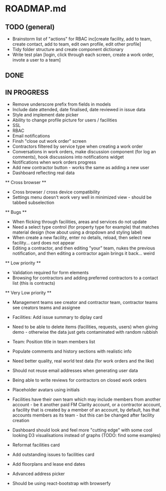 ROADMAP.md
==========

TODO (general)
--------------
* Brainstorm list of "actions" for RBAC inc[create facility, add to team, create contact, add to team, edit own profile, edit other profile]
* Tidy folder structure and create component dictionary 
* Write test plan [login, click through each screen, create a work order, invote a user to a team]

DONE
----

IN PROGRESS
-----------

* Remove underscore prefix from fields in models
* Include date attended, date finalised, date reviewed in issue data
* Style and implement date picker
* Ability to change profile picture for users / facilities
* SSL
* RBAC
* Email notifications
* Finsh "close out work order" screen
* Contractors filtered by service type when creating a work order
* Conversations in work orders, make discussion component (for log an comments), hook discussions into notifications widget
* Notifications when work orders progress
* Add new contractor button - works the same as adding a new user
* Dashboard reflecting real data

** Cross browser **

* Cross browser / cross device compatibility
* Settings menu doesn't work very well in minimized view - should be tabbed subselection

** Bugs **

* When flicking through facilities, areas and services do not update
* Need a select type control (for property type for example) that matches material design (how about using a dropdown and styling label)
* When create a new facility, enter no details, reload, then select new facility... card does not appear
* Editing a contractor, and then editing "your" team, nukes the previous notification, and then editing a contractor again brings it back... weird

** Low priority **

* Validation required for form elements
* Browsing for contractors and adding preferred contractors to a contact list (this is contracts)

** Very Low priority **

* Management teams see creator and contractor team, contractor teams see creators teams and assignee
* Facilities: Add issue summary to diplay card
* Need to be able to delete items (facilities, requests, users) when giving demo - otherwise the data just gets contaminated with random rubbish
* Team: Position title in team members list
* Populate comments and history sections with realistic info
* Need better quality, real world test data (for work orders and the like)
* Should not reuse email addresses when generating user data
* Being able to write reviews for contractors on closed work orders
* Placeholder avatars using initials
* Facilities have their own team which may include members from another account - be it another paid FM Clarity account, or a contractor account, a facility that is created by a member of an account, by default, has that accounts members as its team - but this can be changed after facility creation
* Dashboard should look and feel more "cutting edge" with some cool looking D3 visualisations instead of graphs (TODO: find some examples)
* Reformat facilities card
* Add outstanding issues to facilities card
* Add floorplans and lease end dates
* Advanced address picker



* Should be using react-bootstrap with browserfy